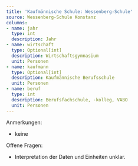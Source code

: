 ```yaml
---
title: 'Kaufmännische Schule: Wessenberg-Schule'
source: Wessenberg-Schule Konstanz
columns:
- name: jahr
  type: int
  description: Jahr
- name: wirtschaft
  type: Optional[int]
  description: Wirtschaftsgymnasium
  unit: Personen
- name: kaufmann
  type: Optional[int]
  description: Kaufmännische Berufsschule
  unit: Personen
- name: beruf
  type: int
  description: Berufsfachschule, -kolleg, VABO
  unit: Personen
---
```

Anmerkungen:

- keine

Offene Fragen:

- Interpretation der Daten und Einheiten unklar.
